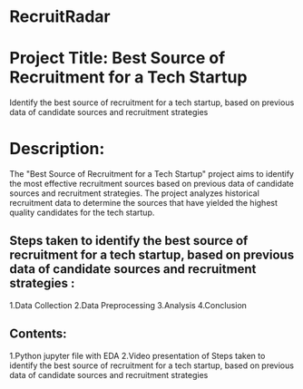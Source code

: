 # RecruitRadar
# Project Title: Best Source of Recruitment for a Tech Startup
Identify the best source of recruitment for a tech startup, based on previous data of candidate sources and recruitment strategies
# Description:
The "Best Source of Recruitment for a Tech Startup" project aims to identify the most effective recruitment sources based on previous data of candidate sources and recruitment strategies. The project analyzes historical recruitment data to determine the sources that have yielded the highest quality candidates for the tech startup.
## Steps taken to identify the best source of recruitment for a tech startup, based on previous data of candidate sources and recruitment strategies :
1.Data Collection
2.Data Preprocessing
3.Analysis
4.Conclusion
## Contents:
1.Python jupyter file with EDA
2.Video presentation of Steps taken to identify the best source of recruitment for a tech startup, based on previous data of candidate sources and recruitment strategies
